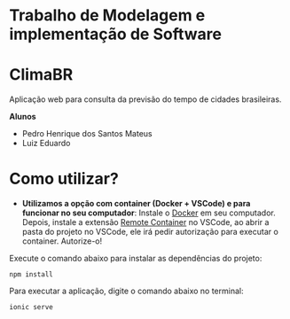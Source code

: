 # Trabalho de Modelagem e implementação de Software

# ClimaBR

Aplicação web para consulta da previsão do tempo de cidades brasileiras.

**Alunos**
- Pedro Henrique dos Santos Mateus
- Luiz Eduardo

# Como utilizar?

* **Utilizamos a opção com container (Docker + VSCode) e para funcionar no seu computador**: Instale o [Docker](https://docs.docker.com/engine/) em seu computador. Depois, instale a extensão [Remote Container](https://marketplace.visualstudio.com/items?itemName=ms-vscode-remote.remote-containers) no VSCode, ao abrir a pasta do projeto no VSCode, ele irá pedir autorização para executar o container. Autorize-o! 

Execute o comando abaixo para instalar as dependências do projeto:

`npm install`

Para executar a aplicação, digite o comando abaixo no terminal:

`ionic serve`
